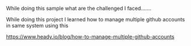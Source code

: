 










While doing this sample what are the challenged I faced.......

While doing this project I learned how to manage multiple github accounts in same system using this

https://www.heady.io/blog/how-to-manage-multiple-github-accounts